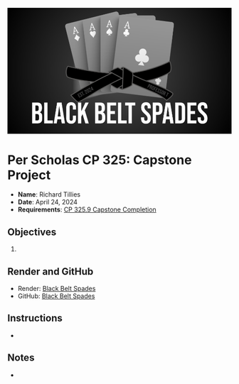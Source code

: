 ![Black Belt Spades](./client/public/images/Black-Belt-Spades.png)

# Per Scholas CP 325: Capstone Project

* **Name**: Richard Tillies
* **Date**: April 24, 2024
* **Requirements**: 
[CP 325.9 Capstone Completion](client/public/docs/CP-325.9-Capstone-Completion.pdf)

## Objectives

1. 

## Render and GitHub
* Render: [Black Belt Spades](https://black-belt-spades.onrender.com/)
* GitHub: [Black Belt Spades](https://github.com/rtillies/black-belt-spades)

## Instructions

* 

## Notes

* 
